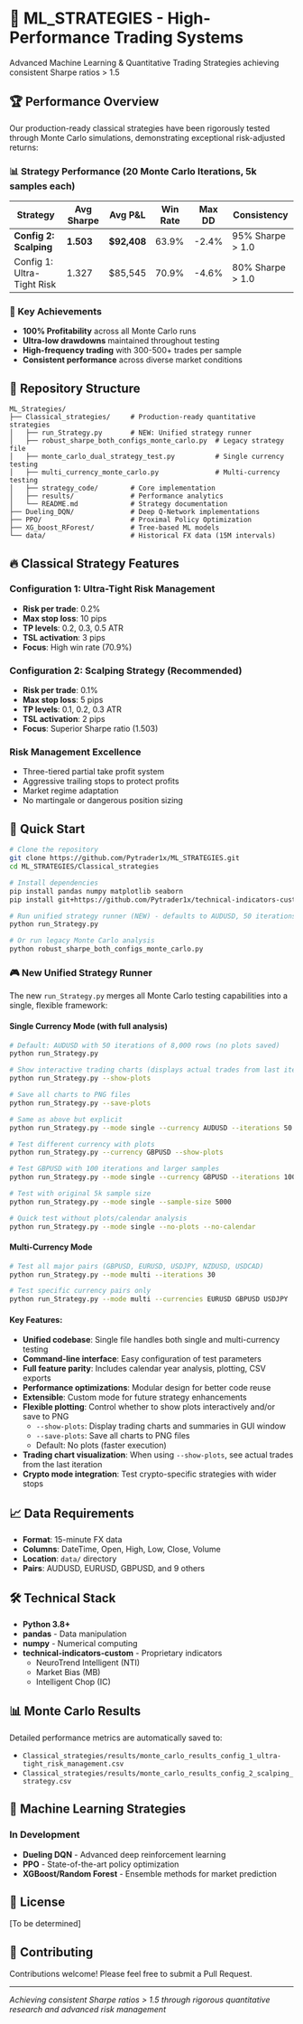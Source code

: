 # 🚀 ML_STRATEGIES - High-Performance Trading Systems

Advanced Machine Learning & Quantitative Trading Strategies achieving consistent Sharpe ratios > 1.5

## 🏆 Performance Overview

Our production-ready classical strategies have been rigorously tested through Monte Carlo simulations, demonstrating exceptional risk-adjusted returns:

### 📊 Strategy Performance (20 Monte Carlo Iterations, 5k samples each)

| Strategy | Avg Sharpe | Avg P&L | Win Rate | Max DD | Consistency |
|----------|------------|---------|----------|---------|-------------|
| **Config 2: Scalping** | **1.503** | **$92,408** | 63.9% | -2.4% | 95% Sharpe > 1.0 |
| Config 1: Ultra-Tight Risk | 1.327 | $85,545 | 70.9% | -4.6% | 80% Sharpe > 1.0 |

### 🎯 Key Achievements
- **100% Profitability** across all Monte Carlo runs
- **Ultra-low drawdowns** maintained throughout testing
- **High-frequency trading** with 300-500+ trades per sample
- **Consistent performance** across diverse market conditions

## 📁 Repository Structure

```
ML_Strategies/
├── Classical_strategies/     # Production-ready quantitative strategies
│   ├── run_Strategy.py       # NEW: Unified strategy runner
│   ├── robust_sharpe_both_configs_monte_carlo.py  # Legacy strategy file
│   ├── monte_carlo_dual_strategy_test.py          # Single currency testing
│   ├── multi_currency_monte_carlo.py              # Multi-currency testing
│   ├── strategy_code/        # Core implementation
│   ├── results/              # Performance analytics
│   └── README.md             # Strategy documentation
├── Dueling_DQN/              # Deep Q-Network implementations
├── PPO/                      # Proximal Policy Optimization
├── XG_boost_RForest/         # Tree-based ML models
└── data/                     # Historical FX data (15M intervals)
```

## 🔥 Classical Strategy Features

### Configuration 1: Ultra-Tight Risk Management
- **Risk per trade**: 0.2%
- **Max stop loss**: 10 pips
- **TP levels**: 0.2, 0.3, 0.5 ATR
- **TSL activation**: 3 pips
- **Focus**: High win rate (70.9%)

### Configuration 2: Scalping Strategy (Recommended)
- **Risk per trade**: 0.1%
- **Max stop loss**: 5 pips
- **TP levels**: 0.1, 0.2, 0.3 ATR
- **TSL activation**: 2 pips
- **Focus**: Superior Sharpe ratio (1.503)

### Risk Management Excellence
- Three-tiered partial take profit system
- Aggressive trailing stops to protect profits
- Market regime adaptation
- No martingale or dangerous position sizing

## 🚀 Quick Start

```bash
# Clone the repository
git clone https://github.com/Pytrader1x/ML_STRATEGIES.git
cd ML_STRATEGIES/Classical_strategies

# Install dependencies
pip install pandas numpy matplotlib seaborn
pip install git+https://github.com/Pytrader1x/technical-indicators-custom.git

# Run unified strategy runner (NEW) - defaults to AUDUSD, 50 iterations, 8k rows
python run_Strategy.py

# Or run legacy Monte Carlo analysis
python robust_sharpe_both_configs_monte_carlo.py
```

### 🎮 New Unified Strategy Runner

The new `run_Strategy.py` merges all Monte Carlo testing capabilities into a single, flexible framework:

#### Single Currency Mode (with full analysis)
```bash
# Default: AUDUSD with 50 iterations of 8,000 rows (no plots saved)
python run_Strategy.py

# Show interactive trading charts (displays actual trades from last iteration)
python run_Strategy.py --show-plots

# Save all charts to PNG files
python run_Strategy.py --save-plots

# Same as above but explicit
python run_Strategy.py --mode single --currency AUDUSD --iterations 50 --sample-size 8000

# Test different currency with plots
python run_Strategy.py --currency GBPUSD --show-plots

# Test GBPUSD with 100 iterations and larger samples
python run_Strategy.py --mode single --currency GBPUSD --iterations 100 --sample-size 10000

# Test with original 5k sample size
python run_Strategy.py --mode single --sample-size 5000

# Quick test without plots/calendar analysis
python run_Strategy.py --mode single --no-plots --no-calendar
```

#### Multi-Currency Mode
```bash
# Test all major pairs (GBPUSD, EURUSD, USDJPY, NZDUSD, USDCAD)
python run_Strategy.py --mode multi --iterations 30

# Test specific currency pairs only
python run_Strategy.py --mode multi --currencies EURUSD GBPUSD USDJPY
```

#### Key Features:
- **Unified codebase**: Single file handles both single and multi-currency testing
- **Command-line interface**: Easy configuration of test parameters
- **Full feature parity**: Includes calendar year analysis, plotting, CSV exports
- **Performance optimizations**: Modular design for better code reuse
- **Extensible**: Custom mode for future strategy enhancements
- **Flexible plotting**: Control whether to show plots interactively and/or save to PNG
  - `--show-plots`: Display trading charts and summaries in GUI window
  - `--save-plots`: Save all charts to PNG files
  - Default: No plots (faster execution)
- **Trading chart visualization**: When using `--show-plots`, see actual trades from the last iteration
- **Crypto mode integration**: Test crypto-specific strategies with wider stops

## 📈 Data Requirements

- **Format**: 15-minute FX data
- **Columns**: DateTime, Open, High, Low, Close, Volume
- **Location**: `data/` directory
- **Pairs**: AUDUSD, EURUSD, GBPUSD, and 9 others

## 🛠️ Technical Stack

- **Python 3.8+**
- **pandas** - Data manipulation
- **numpy** - Numerical computing
- **technical-indicators-custom** - Proprietary indicators
  - NeuroTrend Intelligent (NTI)
  - Market Bias (MB)
  - Intelligent Chop (IC)

## 📊 Monte Carlo Results

Detailed performance metrics are automatically saved to:
- `Classical_strategies/results/monte_carlo_results_config_1_ultra-tight_risk_management.csv`
- `Classical_strategies/results/monte_carlo_results_config_2_scalping_strategy.csv`

## 🔬 Machine Learning Strategies

### In Development
- **Dueling DQN** - Advanced deep reinforcement learning
- **PPO** - State-of-the-art policy optimization
- **XGBoost/Random Forest** - Ensemble methods for market prediction

## 📝 License

[To be determined]

## 🤝 Contributing

Contributions welcome! Please feel free to submit a Pull Request.

---

*Achieving consistent Sharpe ratios > 1.5 through rigorous quantitative research and advanced risk management*